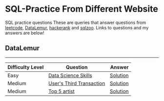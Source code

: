 # SQL-Practice From Different Website
SQL practice questions
These are queries that answer questions from <a href="https://leetcode.com">leetcode</a>, <a href="https://datalemur.com/">DataLemur</a>, <a href="https://hackerrank.com">hackerank</a> and <a href="http://sqlzoo.net">sqlzoo</a>.
Links to questions and my answers are below!

## DataLemur
---------------
| Difficulty Level                | Question                | Answer                 |
|---------------------------------|-------------------------|------------------------:|
|Easy|[Data Science Skills](https://datalemur.com/questions/matching-skills) | [Solution](https://github.com/ruchi-9/SQL-Practice/blob/main/DataLemur/Data_Science_Skills.sql) |
|Medium|[User's Third Transaction](https://datalemur.com/questions/sql-third-transaction) | [Solution](https://github.com/ruchi-9/SQL-Practice/blob/main/DataLemur/User's%20_Third_Transaction.sql) |
|Medium|[Top 5 artist](https://datalemur.com/questions/top-fans-rank) | [Solution](https://github.com/ruchi-9/SQL-Practice/blob/main/DataLemur/Top%205%20Artists.sql) |

